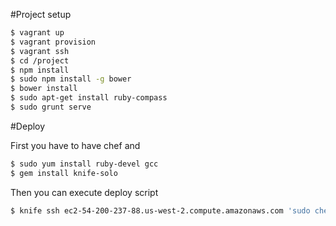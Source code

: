 #Project setup

```sh
$ vagrant up
$ vagrant provision
$ vagrant ssh
$ cd /project
$ npm install
$ sudo npm install -g bower
$ bower install
$ sudo apt-get install ruby-compass
$ sudo grunt serve
```

#Deploy

First you have to have chef and

```sh
$ sudo yum install ruby-devel gcc
$ gem install knife-solo
```

Then you can execute deploy script

```sh
$ knife ssh ec2-54-200-237-88.us-west-2.compute.amazonaws.com 'sudo chef-client' -m -x ubuntu -i /home/glasek/.ssh/amazon.pem
```